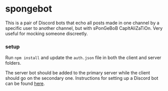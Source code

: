 # spongebot
This is a pair of Discord bots that echo all posts made in one channel by a specific user to another channel, but with sPonGeBoB CapItAliZaTiOn. Very useful for mocking someone discreetly. 

### setup

Run `npm install` and update the `auth.json` file in both the client and server folders.

The server bot should be added to the primary server while the client should go on the secondary one. Instructions for setting up a Discord bot can be found [here]("https://github.com/reactiflux/discord-irc/wiki/Creating-a-discord-bot-&-getting-a-token").
